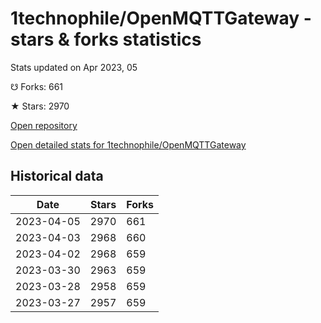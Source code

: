# 1technophile/OpenMQTTGateway - stars & forks statistics

Stats updated on Apr 2023, 05

☋ Forks: 661

★ Stars: 2970

[Open repository](https://github.com/1technophile/OpenMQTTGateway)

[Open detailed stats for 1technophile/OpenMQTTGateway](https://reviewgithub.com/rep/1technophile/OpenMQTTGateway)

## Historical data
| Date | Stars | Forks |
|------|-------|-------|
| 2023-04-05 | 2970 | 661 | 
| 2023-04-03 | 2968 | 660 | 
| 2023-04-02 | 2968 | 659 | 
| 2023-03-30 | 2963 | 659 | 
| 2023-03-28 | 2958 | 659 | 
| 2023-03-27 | 2957 | 659 | 


